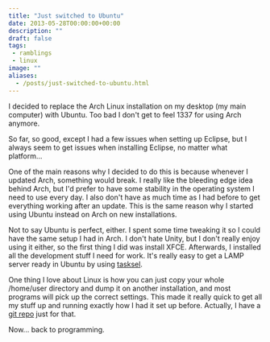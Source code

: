 ```yaml
---
title: "Just switched to Ubuntu"
date: 2013-05-28T00:00:00+00:00
description: ""
draft: false
tags:
 - ramblings
 - linux
image: ""
aliases:
  - /posts/just-switched-to-ubuntu.html
---
```


I decided to replace the Arch Linux installation on my desktop (my main computer)
with Ubuntu. Too bad I don't get to feel 1337 for using Arch anymore.

So far, so good, except I had a few issues when setting up Eclipse,
but I always seem to get issues when installing Eclipse, no matter what platform...

One of the main reasons why I decided to do this is because whenever I updated
Arch, something would break. I really like the bleeding edge idea behind Arch, but
I'd prefer to have some stability in the operating system I need to use every day.
I also don't have as much time as I had before to get everything working after
an update. This is the same reason why I started using Ubuntu instead on Arch
on new installations.

Not to say Ubuntu is perfect, either. I spent some time tweaking it so I could have
the same setup I had in Arch. I don't hate Unity, but I don't really enjoy using
it either, so the first thing I did was install XFCE. Afterwards, I installed
all the development stuff I need for work. It's really easy to get
a LAMP server ready in Ubuntu by using [tasksel](https://help.ubuntu.com/community/Tasksel).

One thing I love about Linux is how you can just copy your whole /home/user
directory and dump it on another installation, and most programs will pick up
the correct settings. This made it really quick to get all my stuff up and running
exactly how I had it set up before. Actually, I have a
[git repo](https://github.com/KaeruCT/kaeru-linux-configs) just for that.

Now... back to programming.
